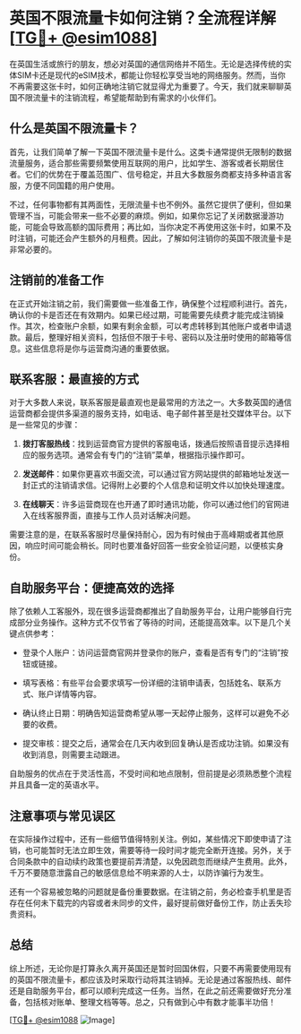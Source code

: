 # 英国不限流量卡如何注销？全流程详解[[TG💪+ @esim1088](https://t.me/s/esim1088)]

在英国生活或旅行的朋友，想必对英国的通信网络并不陌生。无论是选择传统的实体SIM卡还是现代的eSIM技术，都能让你轻松享受当地的网络服务。然而，当你不再需要这张卡时，如何正确地注销它就显得尤为重要了。今天，我们就来聊聊英国不限流量卡的注销流程，希望能帮助到有需求的小伙伴们。

## 什么是英国不限流量卡？

首先，让我们简单了解一下英国不限流量卡是什么。这类卡通常提供无限制的数据流量服务，适合那些需要频繁使用互联网的用户，比如学生、游客或者长期居住者。它们的优势在于覆盖范围广、信号稳定，并且大多数服务商都支持多种语言客服，方便不同国籍的用户使用。

不过，任何事物都有其两面性，无限流量卡也不例外。虽然它提供了便利，但如果管理不当，可能会带来一些不必要的麻烦。例如，如果你忘记了关闭数据漫游功能，可能会导致高额的国际费用；再比如，当你决定不再使用这张卡时，如果不及时注销，可能还会产生额外的月租费。因此，了解如何注销你的英国不限流量卡是非常必要的。

## 注销前的准备工作

在正式开始注销之前，我们需要做一些准备工作，确保整个过程顺利进行。首先，确认你的卡是否还在有效期内。如果已经过期，可能需要先续费才能完成注销操作。其次，检查账户余额，如果有剩余金额，可以考虑转移到其他账户或者申请退款。最后，整理好相关资料，包括但不限于卡号、密码以及注册时使用的邮箱等信息。这些信息将是你与运营商沟通的重要依据。

## 联系客服：最直接的方式

对于大多数人来说，联系客服是最直观也是最常用的方法之一。大多数英国的通信运营商都会提供多渠道的服务支持，如电话、电子邮件甚至是社交媒体平台。以下是一些常见的步骤：

1. **拨打客服热线**：找到运营商官方提供的客服电话，拨通后按照语音提示选择相应的服务选项。通常会有专门的“注销”菜单，根据指示操作即可。
   
2. **发送邮件**：如果你更喜欢书面交流，可以通过官方网站提供的邮箱地址发送一封正式的注销请求信。记得附上必要的个人信息和证明文件以加快处理速度。

3. **在线聊天**：许多运营商现在也开通了即时通讯功能，你可以通过他们的官网进入在线客服界面，直接与工作人员对话解决问题。

需要注意的是，在联系客服时尽量保持耐心，因为有时候由于高峰期或者其他原因，响应时间可能会稍长。同时也要准备好回答一些安全验证问题，以便核实身份。

## 自助服务平台：便捷高效的选择

除了依赖人工客服外，现在很多运营商都推出了自助服务平台，让用户能够自行完成部分业务操作。这种方式不仅节省了等待的时间，还能提高效率。以下是几个关键点供参考：

- 登录个人账户：访问运营商官网并登录你的账户，查看是否有专门的“注销”按钮或链接。
  
- 填写表格：有些平台会要求填写一份详细的注销申请表，包括姓名、联系方式、账户详情等内容。

- 确认终止日期：明确告知运营商希望从哪一天起停止服务，这样可以避免不必要的收费。

- 提交审核：提交之后，通常会在几天内收到回复确认是否成功注销。如果没有收到消息，则需要主动跟进。

自助服务的优点在于灵活性高，不受时间和地点限制，但前提是必须熟悉整个流程并且具备一定的英语水平。

## 注意事项与常见误区

在实际操作过程中，还有一些细节值得特别关注。例如，某些情况下即使申请了注销，也可能暂时无法立即生效，需要等待一段时间才能完全断开连接。另外，关于合同条款中的自动续约政策也要提前弄清楚，以免因疏忽而继续产生费用。此外，千万不要随意泄露自己的敏感信息给不明来源的人士，以防诈骗行为发生。

还有一个容易被忽略的问题就是备份重要数据。在注销之前，务必检查手机里是否存在任何未下载完的内容或者未同步的文件，最好提前做好备份工作，防止丢失珍贵资料。

## 总结

综上所述，无论你是打算永久离开英国还是暂时回国休假，只要不再需要使用现有的英国不限流量卡，都应该及时采取行动将其注销掉。无论是通过客服热线、邮件还是自助服务平台，都可以顺利完成这一任务。当然，在此之前还需要做好充分准备，包括核对账单、整理文档等等。总之，只有做到心中有数才能事半功倍！

[[TG💪+ @esim1088](https://t.me/s/esim1088) ![Image](https://i.postimg.cc/4NQfJmqS/Snipaste-2025-05-13-00-14-12.png)]